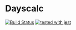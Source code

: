 # Dayscalc
[![Build Status](https://travis-ci.org/Saionaro/dayscalc.svg?branch=development)](https://travis-ci.org/Saionaro/dayscalc)
[![tested with jest](https://img.shields.io/badge/tested_with-jest-99424f.svg)](https://github.com/facebook/jest)